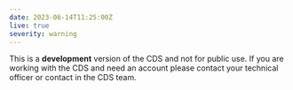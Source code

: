```yaml
---
date: 2023-06-14T11:25:00Z
live: true
severity: warning
---
```


This is a **development** version of the CDS and not for public use.
If you are working with the CDS and need an account please contact your technical officer or contact in the CDS team.
